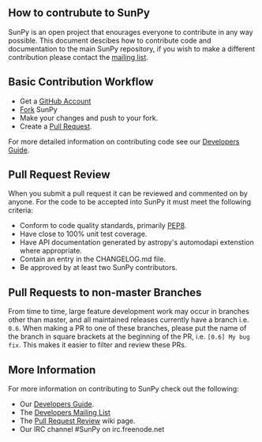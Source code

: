 How to contrubute to SunPy
--------------------------

SunPy is an open project that enourages everyone to contribute in any way possible.
This document descibes how to contribute code and documentation to the main SunPy 
repository, if you wish to make a different contribution please contact the 
[mailing list](https://groups.google.com/forum/#!forum/sunpy).

## Basic Contribution Workflow

* Get a [GitHub Account](https://github.com/signup/free)
* [Fork](https://help.github.com/articles/fork-a-repo) SunPy
* Make your changes and push to your fork.
* Create a [Pull Request](https://help.github.com/articles/using-pull-requests).

For more detailed information on contributing code see our 
[Developers Guide](http://docs.sunpy.org/en/stable/dev.html).

## Pull Request Review

When you submit a pull request it can be reviewed and commented on by anyone.
For the code to be accepted into SunPy it must meet the following criteria:

* Conform to code quality standards, primarily [PEP8](http://legacy.python.org/dev/peps/pep-0008/).
* Have close to 100% unit test coverage.
* Have API documentation generated by astropy's automodapi extenstion where appropriate.
* Contain an entry in the CHANGELOG.md file.
* Be approved by at least two SunPy contributors.


## Pull Requests to non-master Branches

From time to time, large feature development work may occur in branches other than master, and all maintained releases currently have a branch i.e. `0.6`. When making a PR to one of these branches, please put the name of the branch in square brackets at the beginning of the PR, i.e. `[0.6] My bug fix`. This makes it easier to filter and review these PRs.

## More Information

For more information on contributing to SunPy check out the following:

* Our [Developers Guide](http://docs.sunpy.org/en/stable/dev.html).
* The [Developers Mailing List](https://groups.google.com/forum/#!forum/sunpy-dev)
* The [Pull Request Review](https://github.com/sunpy/sunpy/wiki/Pull-Request-Review-Procedure) wiki page.
* Our IRC channel #SunPy on irc.freenode.net
